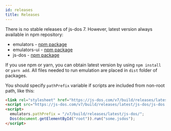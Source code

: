 ```yaml
---
id: releases
title: Releases
---
```


There is no stable releases of js-dos 7. However, latest version always available in npm repository: 

* emulators - [npm package](https://www.npmjs.com/package/emulators)
* emulators-ui - [npm package](https://www.npmjs.com/package/emulators-ui)
* js-dos - [npm package](https://www.npmjs.com/package/js-dos/v/beta)

If you use npm or yarn, you can obtain latest version by using `npm install` or `yarn add`.
All files needed to run emulation are placed in `dist` folder of packages.

You should specify `pathPrefix` variable if scripts are included from non-root path, like this:
```html
<link rel="stylesheet" href="https://js-dos.com/v7/build/releases/latest/js-dos/js-dos.css">
<script src="https://js-dos.com/v7/build/releases/latest/js-dos/js-dos.js"/>
<script>
  emulators.pathPrefix = "/v7/build/releases/latest/js-dos/";
  Dos(document.getElementById("root")).run("some.jsdos");
</script>
```
